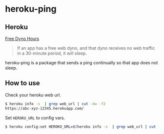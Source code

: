 # heroku-ping

## Heroku

[Free Dyno Hours](https://devcenter.heroku.com/articles/free-dyno-hours)

>If an app has a free web dyno, and that dyno receives no web traffic in a 30-minute period, it will sleep.

heroku-ping is a package that sends a ping continually so that app does not sleep.

## How to use

Check your heroku web url.

```sh
$ heroku info -s  | grep web_url | cut -d= -f2
https://abc-xyz-12345.herokuapp.com/
```

Set `HEROKU_URL` to config vars.

```sh
$ heroku config:set HEROKU_URL=$(heroku info -s  | grep web_url | cut -d= -f2)
```
